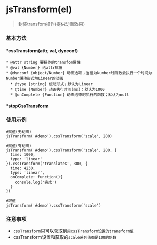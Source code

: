 # jsTransform(el)
> 封装transfom操作(提供动画效果)


### 基本方法
#### *cssTransform(attr, val, dynconf)
    * @attr string 要操作的transfom属性 
    * @val {Number} 给attr赋值
    * @dynconf {object/Number} 动画选项；当值为Number时函数会执行一个时间为Number缓动形式为Linear的动画
      * @type {string} 缓动形式；默认为Linear 
      * @time {Number} 动画执行时间(ms)；默认为1000
      * @onComplete {Function} 动画结束时执行的函数；默认为null 
 
 
#### *stopCssTransform

 
### 使用示例
```
#赋值(无动画)
jsTransform('#demo').cssTransform('scale', 200)

#赋值(有动画)
jsTransform('#demo').cssTransform('scale', 200, {
  time: 1000,
  type: 'linear'
}).cssTransform('translateX', 300, {
  time: 4230,
  type: 'linear',
  onComplete: function(){
    console.log('完成')
  }
})

#取值
jsTransform('#demo').cssTransform('scale')
```

### 注意事项
* ``cssTransform``只可以获取到``用cssTransform设置的transform值``
* cssTransform设置和获取的``scale系列值都是100的倍数``
